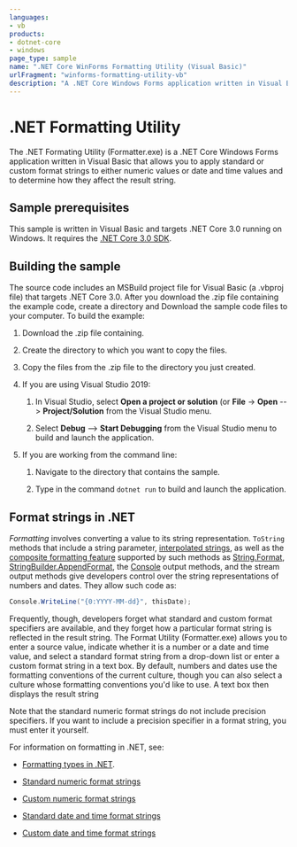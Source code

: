 ```yaml
---
languages:
- vb
products:
- dotnet-core
- windows
page_type: sample
name: ".NET Core WinForms Formatting Utility (Visual Basic)"
urlFragment: "winforms-formatting-utility-vb"
description: "A .NET Core Windows Forms application written in Visual Basic that allows you to apply standard or custom format strings."
---
```

# .NET Formatting Utility

The .NET Formating Utility (Formatter.exe) is a .NET Core Windows Forms application written in Visual Basic that allows you to apply standard or custom format strings to either numeric values or date and time values and to determine how they affect the result string.

## Sample prerequisites

This sample is written in Visual Basic and targets .NET Core 3.0 running on Windows. It requires the [.NET Core 3.0 SDK](https://dotnet.microsoft.com/download/dotnet-core/3.0).

## Building the sample

The source code includes an MSBuild project file for Visual Basic (a .vbproj file) that targets .NET Core 3.0. After you download the .zip file containing the example code, create a directory and Download the sample code files to your computer. To build the example:

1. Download the .zip file containing.

2. Create the directory to which you want to copy the files.

3. Copy the files from the .zip file to the directory you just created.

4. If you are using Visual Studio 2019:

   1. In Visual Studio, select **Open a project or solution** (or **File** -> **Open** --> **Project/Solution** from the Visual Studio menu.

   2. Select **Debug** --> **Start Debugging** from the Visual Studio menu to build and launch the application.

4. If you are working from the command line:

   1. Navigate to the directory that contains the sample.

   2. Type in the command `dotnet run` to build and launch the application.


## Format strings in .NET

*Formatting* involves converting a value to its string representation. `ToString` methods that include a string parameter, [interpolated strings](https://docs.microsoft.com/dotnet/csharp/language-reference/tokens/interpolated), as well as the [composite formatting feature](https://docs.microsoft.com/dotnet/standard/base-types/composite-formatting) supported by such methods as [String.Format](https://docs.microsoft.com/dotnet/api/system.string.format), [StringBuilder.AppendFormat](https://docs.microsoft.com/dotnet/api/system.text.stringbuilder.appendformat), the [Console](https://docs.microsoft.com/dotnet/api/system.console) output methods, and the stream output methods give developers control over the string representations of numbers and dates. They allow such code as:

```cs
Console.WriteLine("{0:YYYY-MM-dd}", thisDate);
```

Frequently, though, developers forget what standard and custom format specifiers are available, and they forget how a particular format string is reflected in the result string. The Format Utility (Formatter.exe) allows you to enter a source value, indicate whether it is a number or a date and time value, and select a standard format string from a drop-down list or enter a custom format string in a text box. By default, numbers and dates use the formatting conventions of the current culture, though you can also select a culture whose formatting conventions you'd like to use. A text box then displays the result string

Note that the standard numeric format strings do not include precision specifiers. If you want to include a precision specifier in a format string, you must enter it yourself.

For information on formatting in .NET, see:

- [Formatting types in .NET](https://docs.microsoft.com/dotnet/standard/base-types/formatting-types). 

- [Standard numeric format strings](https://docs.microsoft.com/dotnet/standard/base-types/standard-numeric-format-strings)

- [Custom numeric format strings](https://docs.microsoft.com/dotnet/standard/base-types/custom-numeric-format-strings)

- [Standard date and time format strings](https://docs.microsoft.com/dotnet/standard/base-types/standard-date-and-time-format-strings)

- [Custom date and time format strings](https://docs.microsoft.com/dotnet/standard/base-types/custom-date-and-time-format-strings)
